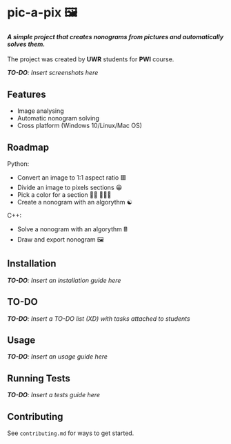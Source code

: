 # pic-a-pix 🖼️

#### *A simple project that creates nonograms from pictures and automatically solves them.*

The project was created by **UWR** students for **PWI** course.

***TO-DO**: Insert screenshots here*

## Features

- Image analysing
- Automatic nonogram solving
- Cross platform (Windows 10/Linux/Mac OS)

## Roadmap

Python:
- Convert an image to 1:1 aspect ratio 🟥
- Divide an image to pixels sections 😀
- Pick a color for a section 💁🏿 💁🏻‍♀️
- Create a nonogram with an algorythm ☯️

C++:
- Solve a nonogram with an algorythm 🖩
- Draw and export nonogram 🖼️

## Installation

***TO-DO**: Insert an installation guide here*

## TO-DO

***TO-DO**: Insert a TO-DO list (XD) with tasks attached to students*

## Usage

***TO-DO**: Insert an usage guide here*

## Running Tests

***TO-DO**: Insert a tests guide here*

## Contributing

See `contributing.md` for ways to get started.

